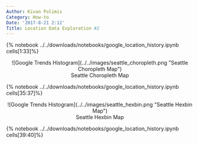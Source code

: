 ```yaml
---
Author: Kivan Polimis
Category: How-to
Date: '2017-8-21 2:12'
Title: Location Data Exploration #2
---
```


{% notebook ../../downloads/notebooks/google_location_history.ipynb  cells[1:33]%}


<div style="text-align:center" markdown="1"> 
![Google Trends Histogram](../../images/seattle_choropleth.png "Seattle Choropleth Map")
<figcaption>Seattle Choropleth Map</figcaption>
</div>


{% notebook ../../downloads/notebooks/google_location_history.ipynb  cells[35:37]%}


<div style="text-align:center" markdown="1"> 
![Google Trends Histogram](../../images/seattle_hexbin.png "Seattle Hexbin Map")
<figcaption>Seattle Hexbin Map</figcaption>
</div>

{% notebook ../../downloads/notebooks/google_location_history.ipynb  cells[39:40]%}

<div style="text-align:left" markdown="1"> 
